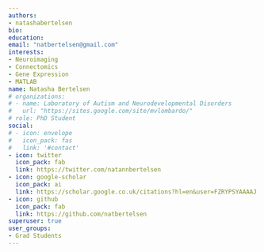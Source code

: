 ```yaml
---
authors:
- natashabertelsen
bio:
education:
email: "natbertelsen@gmail.com"
interests:
- Neuroimaging
- Connectomics
- Gene Expression
- MATLAB
name: Natasha Bertelsen
# organizations:
# - name: Laboratory of Autism and Neurodevelopmental Disorders
#   url: "https://sites.google.com/site/mvlombardo/"
# role: PhD Student
social:
# - icon: envelope
#   icon_pack: fas
#   link: '#contact'
- icon: twitter
  icon_pack: fab
  link: https://twitter.com/natannbertelsen
- icon: google-scholar
  icon_pack: ai
  link: https://scholar.google.co.uk/citations?hl=en&user=FZRYPSYAAAAJ
- icon: github
  icon_pack: fab
  link: https://github.com/natbertelsen
superuser: true
user_groups:
- Grad Students
---
```

